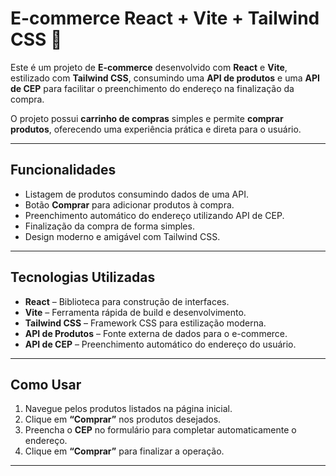 
# E-commerce React + Vite + Tailwind CSS 🛒

Este é um projeto de **E-commerce** desenvolvido com **React** e **Vite**, estilizado com **Tailwind CSS**, consumindo uma **API de produtos** e uma **API de CEP** para facilitar o preenchimento do endereço na finalização da compra.

O projeto possui **carrinho de compras** simples e permite **comprar produtos**, oferecendo uma experiência prática e direta para o usuário.

---

## Funcionalidades

* Listagem de produtos consumindo dados de uma API.
* Botão **Comprar** para adicionar produtos à compra.
* Preenchimento automático do endereço utilizando API de CEP.
* Finalização da compra de forma simples.
* Design moderno e amigável com Tailwind CSS.

---

## Tecnologias Utilizadas

* **React** – Biblioteca para construção de interfaces.
* **Vite** – Ferramenta rápida de build e desenvolvimento.
* **Tailwind CSS** – Framework CSS para estilização moderna.
* **API de Produtos** – Fonte externa de dados para o e-commerce.
* **API de CEP** – Preenchimento automático do endereço do usuário.

---

## Como Usar

1. Navegue pelos produtos listados na página inicial.
2. Clique em **“Comprar”** nos produtos desejados.
3. Preencha o **CEP** no formulário para completar automaticamente o endereço.
4. Clique em **“Comprar”** para finalizar a operação.

---


